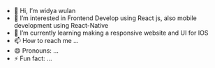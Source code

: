 - 👋 Hi, I’m widya wulan
- 👀 I’m interested in Frontend Develop using React js, also mobile development using React-Native
- 🌱 I’m currently learning making a responsive website and UI for IOS
- 📫 How to reach me ...
- 😄 Pronouns: ...
- ⚡ Fun fact: ...

<!---
widyawulan19/widyawulan19 is a ✨ special ✨ repository because its `README.md` (this file) appears on your GitHub profile.
You can click the Preview link to take a look at your changes.
--->
